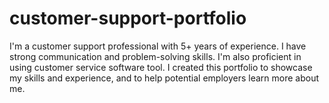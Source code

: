 # customer-support-portfolio
I'm a customer support professional with 5+ years of experience. I have strong communication and problem-solving skills. I'm also proficient in using customer service software tool. I created this portfolio to showcase my skills and experience, and to help potential employers learn more about me.
